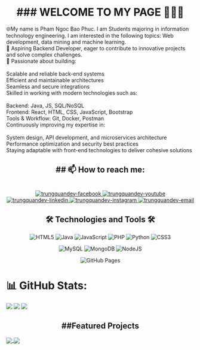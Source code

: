 <h1 align="center">### WELCOME TO MY PAGE 👋👋👋</h1>
🌐My name is Pham Ngoc Bao Phuc. I am Students majoring in information technology engineering. I am interested in the following topics: Web development, data mining and machine learning.<br>🎯 Aspiring Backend Developer, eager to contribute to innovative projects and solve complex challenges.<br>🚀 Passionate about building:<br><br>Scalable and reliable back-end systems<br>Efficient and maintainable architectures<br>Seamless and secure integrations<br>Skilled in working with modern technologies such as:<br><br>Backend: Java, JS, SQL/NoSQL <br>Frontend: React, HTML, CSS, JavaScript, Bootstrap<br>Tools & Workflow: Git, Docker, Postman <br>Continuously improving my expertise in:<br><br>System design, API development, and microservices architecture<br>Performance optimization and security best practices<br>Staying adaptable with front-end technologies to deliver cohesive solutions<br>
<h2 align="center">## 📫 How to reach me:</h2>
<br>
<!-- https://icons8.com -->
<div align="center">
 
  <a href="https://www.facebook.com/baorphucs.pn/" target="blank">
    <img src="https://img.icons8.com/bubbles/100/000000/facebook-new.png" alt="trungquandev-facebook" />
  </a>
  <a href="#" target="blank">
    <img src="https://img.icons8.com/bubbles/100/000000/youtube-squared.png" alt="trungquandev-youtube" />
  </a>
  <a href="#" target="blank">
    <img src="https://img.icons8.com/bubbles/100/000000/linkedin.png" alt="trungquandev-linkedin" />
  </a>
  <a href="https://www.instagram.com/baorphucs.pn/" target="blank">
    <img src="https://img.icons8.com/bubbles/100/000000/instagram.png" alt="trungquandev-instagram" />
  </a>
  <a href="doccode.2021@gmail.com" target="top">
    <img src="https://img.icons8.com/bubbles/100/000000/apple-mail.png" alt="trungquandev-email" />
  </a>
</div>
<h2 align="center">🛠 Technologies and Tools 🛠</h2>
<div align="center">
 <img src="https://img.shields.io/badge/html5-%23E34F26.svg?style=for-the-badge&logo=html5&logoColor=white" alt="HTML5">
  <img src="https://img.shields.io/badge/java-%23ED8B00.svg?style=for-the-badge&logo=openjdk&logoColor=white" alt="Java">
  <img src="https://img.shields.io/badge/javascript-%23323330.svg?style=for-the-badge&logo=javascript&logoColor=%23F7DF1E" alt="JavaScript">
  <img src="https://img.shields.io/badge/php-%23777BB4.svg?style=for-the-badge&logo=php&logoColor=white" alt="PHP">
  <img src="https://img.shields.io/badge/python-3670A0?style=for-the-badge&logo=python&logoColor=ffdd54" alt="Python">
  <img src="https://img.shields.io/badge/css3-%231572B6.svg?style=for-the-badge&logo=css3&logoColor=white" alt="CSS3">
  
  ![MySQL](https://img.shields.io/badge/mysql-4479A1.svg?style=for-the-badge&logo=mysql&logoColor=white)
  ![MongoDB](https://img.shields.io/badge/MongoDB-%234ea94b.svg?style=for-the-badge&logo=mongodb&logoColor=white)
  ![NodeJS](https://img.shields.io/badge/node.js-6DA55F?style=for-the-badge&logo=node.js&logoColor=white)


  
  ![GitHub Pages](https://img.shields.io/badge/github%20pages-121013?style=for-the-badge&logo=github&logoColor=white)
</div>

# 📊 GitHub Stats:
![](https://github-readme-stats.vercel.app/api?username=baorphucs&theme=calm_pink&hide_border=false&include_all_commits=false&count_private=false)
 ![](https://github-readme-streak-stats.herokuapp.com/?user=baorphucs&theme=calm_pink&hide_border=false)
![](https://github-readme-stats.vercel.app/api/top-langs/?username=baorphucs&theme=calm_pink&hide_border=false&include_all_commits=false&count_private=false&layout=compact)
<h2 align="center">##Featured Projects</h2>
<a href="https://github.com/baorphucs/Phone-sales-website">
  <img align="center" src="https://github-readme-stats.vercel.app/api/pin/?username=baorphucs&repo=Phone-sales-website&theme=radical" />
</a>
<a href="https://github.com/baorphucs/WebFilm_ReactJS_NodeJS">
  <!-- Change the `github-readme-stats.anuraghazra1.vercel.app` to `github-readme-stats.vercel.app`  -->
   <img align="center" src="https://github-readme-stats.vercel.app/api/pin/?username=baorphucs&repo=WebFilm_ReactJS_NodeJS&theme=merko" />
</a>
